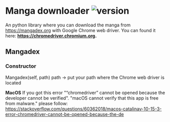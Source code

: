 # Manga downloader ![version](https://img.shields.io/badge/version-1.0.0-blue.svg)

An python library where you can download the manga from https://mangadex.org with Google Chrome web driver. 
You can found it here: **https://chromedriver.chromium.org.**


## Mangadex 

### Constructor

Mangadex(self, path)
path -> put your path where the Chrome web driver is located
 
**MacOS** 
If you got this error "“chromedriver” cannot be opened because the developer cannot be verified". "macOS cannot verify that this app is free from malware."
please follow: https://stackoverflow.com/questions/60362018/macos-catalinav-10-15-3-error-chromedriver-cannot-be-opened-because-the-de
